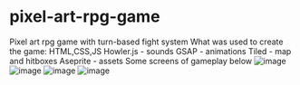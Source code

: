 # pixel-art-rpg-game
Pixel art rpg game with turn-based fight system
What was used to create the game:
HTML,CSS,JS
Howler.js - sounds
GSAP - animations
Tiled - map and hitboxes
Aseprite - assets
Some screens of gameplay below
![image](https://github.com/user-attachments/assets/6295fcb1-9b06-4ae1-b2bf-7e1ac806c70e)
![image](https://github.com/user-attachments/assets/5eeff2fe-c5b2-4d3b-aec3-668bf855af96)
![image](https://github.com/user-attachments/assets/ea4d0488-d835-474e-a1b9-9728532b9ee2)
![image](https://github.com/user-attachments/assets/a43f615f-bca5-484c-852a-fddaae9d8acb)

